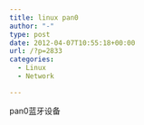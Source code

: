 ```yaml
---
title: linux pan0
author: "-"
type: post
date: 2012-04-07T10:55:18+00:00
url: /?p=2833
categories:
  - Linux
  - Network

---
```

pan0蓝牙设备